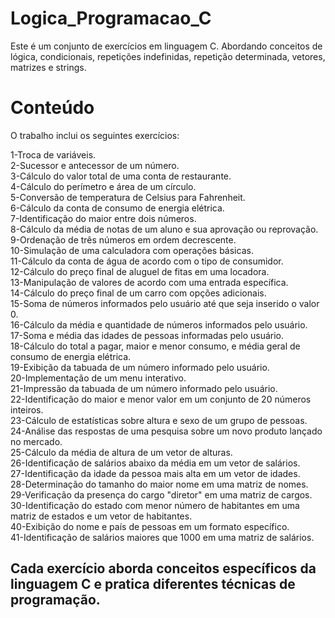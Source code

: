 # Logica_Programacao_C
Este é um conjunto de exercícios em linguagem C. Abordando conceitos de lógica, condicionais, repetições indefinidas, repetição determinada, vetores, matrizes e strings.

# Conteúdo
O trabalho inclui os seguintes exercícios:

1-Troca de variáveis.<br>
2-Sucessor e antecessor de um número.<br>
3-Cálculo do valor total de uma conta de restaurante.<br>
4-Cálculo do perímetro e área de um círculo.<br>
5-Conversão de temperatura de Celsius para Fahrenheit.<br>
6-Cálculo da conta de consumo de energia elétrica.<br>
7-Identificação do maior entre dois números.<br>
8-Cálculo da média de notas de um aluno e sua aprovação ou reprovação.<br>
9-Ordenação de três números em ordem decrescente.<br>
10-Simulação de uma calculadora com operações básicas.<br>
11-Cálculo da conta de água de acordo com o tipo de consumidor.<br>
12-Cálculo do preço final de aluguel de fitas em uma locadora.<br>
13-Manipulação de valores de acordo com uma entrada específica.<br>
14-Cálculo do preço final de um carro com opções adicionais.<br>
15-Soma de números informados pelo usuário até que seja inserido o valor 0.<br>
16-Cálculo da média e quantidade de números informados pelo usuário.<br>
17-Soma e média das idades de pessoas informadas pelo usuário.<br>
18-Cálculo do total a pagar, maior e menor consumo, e média geral de consumo de energia elétrica.<br>
19-Exibição da tabuada de um número informado pelo usuário.<br>
20-Implementação de um menu interativo.<br>
21-Impressão da tabuada de um número informado pelo usuário.<br>
22-Identificação do maior e menor valor em um conjunto de 20 números inteiros.<br>
23-Cálculo de estatísticas sobre altura e sexo de um grupo de pessoas.<br>
24-Análise das respostas de uma pesquisa sobre um novo produto lançado no mercado.<br>
25-Cálculo da média de altura de um vetor de alturas.<br>
26-Identificação de salários abaixo da média em um vetor de salários.<br>
27-Identificação da idade da pessoa mais alta em um vetor de idades.<br>
28-Determinação do tamanho do maior nome em uma matriz de nomes.<br>
29-Verificação da presença do cargo "diretor" em uma matriz de cargos.<br>
30-Identificação do estado com menor número de habitantes em uma matriz de estados e um vetor de habitantes.<br>
40-Exibição do nome e país de pessoas em um formato específico.<br>
41-Identificação de salários maiores que 1000 em uma matriz de salários.<br>

<h2>Cada exercício aborda conceitos específicos da linguagem C e pratica diferentes técnicas de programação.<h2>


